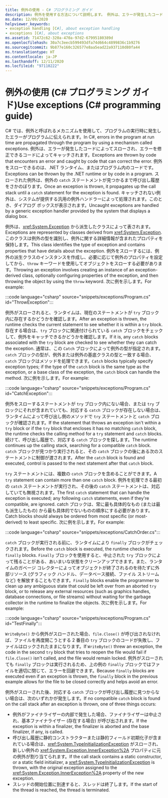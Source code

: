 ```yaml
---
title: 例外の使用 - C# プログラミング ガイド
description: 例外を使用する方法について説明します。 例外は、エラーが発生したコードによってスローされ、エラーを修正するコードによってキャッチされます。
ms.date: 12/09/2020
helpviewer_keywords:
- exception handling [C#], about exception handling
- exceptions [C#], about exceptions
ms.assetid: 71472c62-320a-470a-97d2-67995180389d
ms.openlocfilehash: 30a7c3eecb599493dfa74d664c4899836c1b9276
ms.sourcegitcommit: 9b877e160c326577e8aa5ead22a937110d80fa44
ms.translationtype: HT
ms.contentlocale: ja-JP
ms.lasthandoff: 12/11/2020
ms.locfileid: "97110222"
---
```

# <a name="use-exceptions-c-programming-guide"></a><span data-ttu-id="38eb7-104">例外の使用 (C# プログラミング ガイド)</span><span class="sxs-lookup"><span data-stu-id="38eb7-104">Use exceptions (C# programming guide)</span></span>

<span data-ttu-id="38eb7-105">C# では、例外と呼ばれるメカニズムを使用して、プログラムの実行時に発生したエラーがプログラムに伝えられます。</span><span class="sxs-lookup"><span data-stu-id="38eb7-105">In C#, errors in the program at run time are propagated through the program by using a mechanism called exceptions.</span></span> <span data-ttu-id="38eb7-106">例外は、エラーが発生したコードによってスローされ、エラーを修正できるコードによってキャッチされます。</span><span class="sxs-lookup"><span data-stu-id="38eb7-106">Exceptions are thrown by code that encounters an error and caught by code that can correct the error.</span></span> <span data-ttu-id="38eb7-107">例外をスローできるのは、.NET ランタイム、またはプログラム内のコードです。</span><span class="sxs-lookup"><span data-stu-id="38eb7-107">Exceptions can be thrown by the .NET runtime or by code in a program.</span></span> <span data-ttu-id="38eb7-108">スローされた例外は、例外の `catch` ステートメントが見つかるまで呼び出し履歴をさかのぼります。</span><span class="sxs-lookup"><span data-stu-id="38eb7-108">Once an exception is thrown, it propagates up the call stack until a `catch` statement for the exception is found.</span></span> <span data-ttu-id="38eb7-109">キャッチされない例外は、システムが提供する汎用の例外ハンドラーによって処理されます。このとき、ダイアログ ボックスが表示されます。</span><span class="sxs-lookup"><span data-stu-id="38eb7-109">Uncaught exceptions are handled by a generic exception handler provided by the system that displays a dialog box.</span></span>

<span data-ttu-id="38eb7-110">例外は、<xref:System.Exception> から派生したクラスによって表されます。</span><span class="sxs-lookup"><span data-stu-id="38eb7-110">Exceptions are represented by classes derived from <xref:System.Exception>.</span></span> <span data-ttu-id="38eb7-111">このクラスは例外の型を識別し、例外に関する詳細情報が含まれたプロパティを保持します。</span><span class="sxs-lookup"><span data-stu-id="38eb7-111">This class identifies the type of exception and contains properties that have details about the exception.</span></span> <span data-ttu-id="38eb7-112">例外をスローするには、例外の派生クラスのインスタンスを作成し、必要に応じて例外のプロパティを設定してから、`throw` キーワードを使用してオブジェクトをスローする必要があります。</span><span class="sxs-lookup"><span data-stu-id="38eb7-112">Throwing an exception involves creating an instance of an exception-derived class, optionally configuring properties of the exception, and then throwing the object by using the `throw` keyword.</span></span> <span data-ttu-id="38eb7-113">次に例を示します。</span><span class="sxs-lookup"><span data-stu-id="38eb7-113">For example:</span></span>

:::code language="csharp" source="snippets/exceptions/Program.cs" id="ThrowException":::

<span data-ttu-id="38eb7-114">例外がスローされると、ランタイムは、現在のステートメントが `try` ブロック内に存在するかどうかを確認します。</span><span class="sxs-lookup"><span data-stu-id="38eb7-114">After an exception is thrown, the runtime checks the current statement to see whether it is within a `try` block.</span></span> <span data-ttu-id="38eb7-115">存在する場合は、`try` ブロックに関連付けられている `catch` ブロックをチェックして、例外をキャッチできるかどうかを確認します。</span><span class="sxs-lookup"><span data-stu-id="38eb7-115">If it is, any `catch` blocks associated with the `try` block are checked to see whether they can catch the exception.</span></span> <span data-ttu-id="38eb7-116">通常は、この `Catch` ブロックによって例外の型が指定されます。`catch` ブロックの型が、例外または例外の基底クラスの型と一致する場合、`catch` ブロックはメソッドを処理できます。</span><span class="sxs-lookup"><span data-stu-id="38eb7-116">`Catch` blocks typically specify exception types; if the type of the `catch` block is the same type as the exception, or a base class of the exception, the `catch` block can handle the method.</span></span> <span data-ttu-id="38eb7-117">次に例を示します。</span><span class="sxs-lookup"><span data-stu-id="38eb7-117">For example:</span></span>

:::code language="csharp" source="snippets/exceptions/Program.cs" id="CatchException":::

<span data-ttu-id="38eb7-118">例外をスローするステートメントが `try` ブロック内にない場合、または `try` ブロックにそれが含まれていても、対応する `catch` ブロックが存在しない場合は、ランタイムによって呼び出し側のメソッドで `try` ステートメントと `catch` ブロックが確認されます。</span><span class="sxs-lookup"><span data-stu-id="38eb7-118">If the statement that throws an exception isn't within a `try` block or if the `try` block that encloses it has no matching `catch` block, the runtime checks the calling method for a `try` statement and `catch` blocks.</span></span> <span data-ttu-id="38eb7-119">続けて、呼び出し履歴で、対応する `catch` ブロックを探します。</span><span class="sxs-lookup"><span data-stu-id="38eb7-119">The runtime continues up the calling stack, searching for a compatible `catch` block.</span></span> <span data-ttu-id="38eb7-120">`catch` ブロックが見つかり実行されると、その `catch` ブロックの後にある次のステートメントに制御が渡されます。</span><span class="sxs-lookup"><span data-stu-id="38eb7-120">After the `catch` block is found and executed, control is passed to the next statement after that `catch` block.</span></span>

<span data-ttu-id="38eb7-121">`try` ステートメントには、複数の `catch` ブロックを含めることができます。</span><span class="sxs-lookup"><span data-stu-id="38eb7-121">A `try` statement can contain more than one `catch` block.</span></span> <span data-ttu-id="38eb7-122">例外を処理できる最初の `catch` ステートメントが実行され、その後の `catch` ステートメントは、対応していても無視されます。</span><span class="sxs-lookup"><span data-stu-id="38eb7-122">The first `catch` statement that can handle the exception is executed; any following `catch` statements, even if they're compatible, are ignored.</span></span> <span data-ttu-id="38eb7-123">catch ブロックは、常に最も具体的なもの (または最も派生したもの) から最も具体的でないものの順序にする必要があります。</span><span class="sxs-lookup"><span data-stu-id="38eb7-123">Catch blocks should always be ordered from most specific (or most-derived) to least specific.</span></span> <span data-ttu-id="38eb7-124">次に例を示します。</span><span class="sxs-lookup"><span data-stu-id="38eb7-124">For example:</span></span>

:::code language="csharp" source="snippets/exceptions/CatchOrder.cs":::

<span data-ttu-id="38eb7-125">`catch` ブロックが実行される前に、ランタイムにより `finally` ブロックがチェックされます。</span><span class="sxs-lookup"><span data-stu-id="38eb7-125">Before the `catch` block is executed, the runtime checks for `finally` blocks.</span></span> <span data-ttu-id="38eb7-126">`Finally` ブロックを使用すると、中止された `try` ブロックによって残ることがある、あいまいな状態をクリーンアップできます。また、ランタイムのガベージ コレクターによってオブジェクトが終了されるのを待たずに外部リソース (グラフィック ハンドル、データベース接続、ファイル ストリームなど) を解放することもできます。</span><span class="sxs-lookup"><span data-stu-id="38eb7-126">`Finally` blocks enable the programmer to clean up any ambiguous state that could be left over from an aborted `try` block, or to release any external resources (such as graphics handles, database connections, or file streams) without waiting for the garbage collector in the runtime to finalize the objects.</span></span> <span data-ttu-id="38eb7-127">次に例を示します。</span><span class="sxs-lookup"><span data-stu-id="38eb7-127">For example:</span></span>

:::code language="csharp" source="snippets/exceptions/Program.cs" id="TestFinally":::

<span data-ttu-id="38eb7-128">`WriteByte()` から例外がスローされた場合、`file.Close()` が呼び出されなければ、ファイルを再度開こうとする 2 番目の `try` ブロックのコードが失敗し、ファイルはロックされたままになります。</span><span class="sxs-lookup"><span data-stu-id="38eb7-128">If `WriteByte()` threw an exception, the code in the second `try` block that tries to reopen the file would fail if `file.Close()` isn't called, and the file would remain locked.</span></span> <span data-ttu-id="38eb7-129">例外がスローされても `finally` ブロックは実行されるため、上の例の `finally` ブロックではファイルを適切に閉じて、エラーを回避できます。</span><span class="sxs-lookup"><span data-stu-id="38eb7-129">Because `finally` blocks are executed even if an exception is thrown, the `finally` block in the previous example allows for the file to be closed correctly and helps avoid an error.</span></span>

<span data-ttu-id="38eb7-130">例外がスローされた後、対応する `catch` ブロックが呼び出し履歴に見つからない場合は、次のいずれかが発生します。</span><span class="sxs-lookup"><span data-stu-id="38eb7-130">If no compatible `catch` block is found on the call stack after an exception is thrown, one of three things occurs:</span></span>

- <span data-ttu-id="38eb7-131">例外がファイナライザーの内部で発生した場合、ファイナライザーは中止され、基本ファイナライザー (存在する場合) が呼び出されます。</span><span class="sxs-lookup"><span data-stu-id="38eb7-131">If the exception is within a finalizer, the finalizer is aborted and the base finalizer, if any, is called.</span></span>
- <span data-ttu-id="38eb7-132">呼び出し履歴に静的コンストラクターまたは静的フィールド初期化子が含まれている場合は、<xref:System.TypeInitializationException> がスローされ、新しい例外の <xref:System.Exception.InnerException%2A> プロパティに元の例外が割り当てられます。</span><span class="sxs-lookup"><span data-stu-id="38eb7-132">If the call stack contains a static constructor, or a static field initializer, a <xref:System.TypeInitializationException> is thrown, with the original exception assigned to the <xref:System.Exception.InnerException%2A> property of the new exception.</span></span>
- <span data-ttu-id="38eb7-133">スレッドの開始位置に到達すると、スレッドは終了します。</span><span class="sxs-lookup"><span data-stu-id="38eb7-133">If the start of the thread is reached, the thread is terminated.</span></span>
